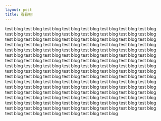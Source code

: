 ```yaml
---
layout: post
title: 看看啦!
---
```


test blog
test blog
test blog
test blog
test blog
test blog
test blog
test blog
test blog
test blog
test blog
test blog
test blog
test blog
test blog
test blog
test blog
test blog
test blog
test blog
test blog
test blog
test blog
test blog
test blog
test blog
test blog
test blog
test blog
test blog
test blog
test blog
test blog
test blog
test blog
test blog
test blog
test blog
test blog
test blog
test blog
test blog
test blog
test blog
test blog
test blog
test blog
test blog
test blog
test blog
test blog
test blog
test blog
test blog
test blog
test blog
test blog
test blog
test blog
test blog
test blog
test blog
test blog
test blog
test blog
test blog
test blog
test blog
test blog
test blog
test blog
test blog
test blog
test blog
test blog
test blog
test blog
test blog
test blog
test blog
test blog
test blog
test blog
test blog
test blog
test blog
test blog
test blog
test blog
test blog
test blog
test blog
test blog
test blog
test blog
test blog
test blog
test blog
test blog
test blog
test blog
test blog
test blog
test blog
test blog
test blog
test blog
test blog
test blog
test blog
test blog
test blog
test blog
test blog
test blog
test blog
test blog
test blog
test blog
test blog
test blog
test blog
test blog
test blog
test blog
test blog
test blog
test blog
test blog
test blog
test blog
test blog
test blog
test blog